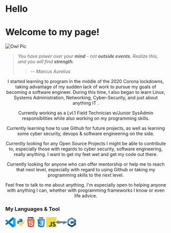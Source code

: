 # **Hello**
# **Welcome to my page!**

![Owl Pic](https://i2.wp.com/ornithology.com/wp-content/uploads/2016/01/owl-eyes.jpg)

>*You have power over your **mind** - not **outside events**.* 
>*Realize this, and you will find **strength**.*
>><p>-- <cite>Marcus Aurelius</cite></p>

<p align="center">I started learning to program in the middle of the 2020 Corona lockdowns, taking advantage of my sudden lack of work to pursue my goals of becoming a software engineer.
During this time, I also began to learn Linux, Systems Administration, Networking, Cyber-Security, and just about anything IT . </p>


<p align="center">Currently working as a Lvl.1 Field Technician w/Junior SysAdmin responsiblities while also working on my programming skills.</p> 

<p align="center">Currently learning how to use Github for future projects, as well as learning some cyber security, devops & software engineering on the side.</p>

<p align="center">Currently looking for any Open Source Projects I might be able to contribute to, especially those with regards to cyber security, software engineering, really anything. I want to get my feet wet and get my code out there. </p>
 
<p align="center">Currently looking for anyone who can offer mentorship or help me to reach that next level, especially with regard to using Github or taking my programming skills to the next level.</p>

<p align="center">Feel free to talk to me about anything. 
I'm especially open to helping anyone with anything I can, whether with programming frameworks I know or even life advice. </p>


[//]: # (|Languages & modules I am proficient with | Languages I have experience with | 
|:---:|:---:|
| Python | C++ | 
| Django | Javascript | 
| BeautifulSoup | 
| Pandas |)  

### My Languages & Tool

<img align="left" alt="vsc" height="32px" width="32px" src="https://raw.githubusercontent.com/github/explore/80688e429a7d4ef2fca1e82350fe8e3517d3494d/topics/visual-studio-code/visual-studio-code.png"/>
<img align="left" alt="python" height="32px" width="32px" src="https://raw.githubusercontent.com/github/explore/80688e429a7d4ef2fca1e82350fe8e3517d3494d/topics/python/python.png"/>
<img align="left" alt="html5" height="32px" width="32px" src="https://raw.githubusercontent.com/github/explore/80688e429a7d4ef2fca1e82350fe8e3517d3494d/topics/html/html.png"/>
<img align="left" alt="css" height="32px" width="32px" src="https://raw.githubusercontent.com/github/explore/80688e429a7d4ef2fca1e82350fe8e3517d3494d/topics/css/css.png"/>
<img align="left" alt="JavaScript" height="32px" width="32px" src="https://raw.githubusercontent.com/github/explore/80688e429a7d4ef2fca1e82350fe8e3517d3494d/topics/javascript/javascript.png"/>
<img align="left" alt="Django" height="32px" width="32px" src="https://raw.githubusercontent.com/github/explore/80688e429a7d4ef2fca1e82350fe8e3517d3494d/topics/django/django.png"/>
<img align="left" alt="C++" height="32px" width="32px" src="https://raw.githubusercontent.com/github/explore/80688e429a7d4ef2fca1e82350fe8e3517d3494d/topics/cpp/cpp.png"/>

<br>
<br>
<br>
<br>
